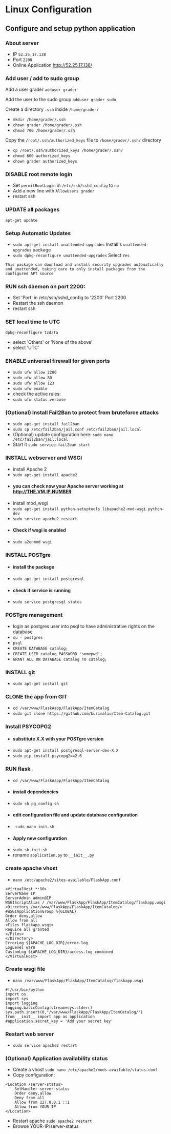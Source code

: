 # Linux Configuration

## Configure and setup python application

### About server
- IP `52.25.17.138`
- Port `2200`
- Online Application http://52.25.17.138/

### Add user / add to sudo group

Add a user grader
`adduser grader`

Add the user to the sudo group
`adduser grader sudo`

Create a directory `.ssh` inside `/home/grader/`
- `mkdir /home/grader/.ssh`
- `chown grader /home/grader/.ssh`
- `chmod 700 /home/grader/.ssh`

Copy the `/root/.ssh/authorized_keys` file to `/home/grader/.ssh/` directory
- `cp /root/.ssh/authorized_keys /home/grader/.ssh/`
- `chmod 600 authorized_keys`
- `chown grader authorized_keys`

### DISABLE root remote login
- Set `permitRootLogin` in `/etc/ssh/sshd_config` to `no`
- Add a new line with `AllowUsers grader`
- restart ssh

### UPDATE all packages
`apt-get update`

### Setup Automatic Updates
- `sudo apt-get install unattended-upgrades` Install's `unattended-upgrades` package
- `sudo dpkg-reconfigure unattended-upgrades` Select `Yes`
```
This package can download and install security upgrades automatically
and unattended, taking care to only install packages from the
configured APT source
```

### RUN ssh daemon on port 2200:
- Set 'Port' in /etc/ssh/sshd_config to '2200'
Port 2200
- Restart the ssh daemon
- restart ssh

### SET local time to UTC
`dpkg-reconfigure tzdata`
- select 'Others' or 'None of the above'
- select 'UTC' 

### ENABLE universal firewall for given ports
- `sudo ufw allow 2200`
- `sudo ufw allow 80`
- `sudo ufw allow 123`
- `sudo ufw enable`
- check the active rules:
- `sudo ufw status verbose`

### (Optional) Install Fail2Ban to protect from bruteforce attacks
- `sudo apt-get install fail2ban`
- `sudo cp /etc/fail2ban/jail.conf /etc/fail2ban/jail.local`
-  (Optional) update configuration here: `sudo nano /etc/fail2ban/jail.local`
-  Start it `sudo service fail2ban start` 


### INSTALL webserver and WSGI
- install Apache 2
- `sudo apt-get install apache2`
- #### you can check now your Apache server working at http://THE.VM.IP.NUMBER
- install mod_wsgi
- `sudo apt-get install python-setuptools libapache2-mod-wsgi python-dev`
- `sudo service apache2 restart`
- #### Check if wsgi is enabled
- `sudo a2enmod wsgi `

### INSTALL POSTgre
- #### install the package
- `sudo apt-get install postgresql`
- #### check if service is running
- `sudo service postgresql status`

### POSTgre management
- login as postgres user into psql to have administrative rights on the database
- `su - postgres`
- `psql`
- `CREATE DATABASE catalog;`
- `CREATE USER catalog PASSWORD 'somepwd';`
- `GRANT ALL ON DATABASE catalog TO catalog;`

### INSTALL git
- `sudo apt-get install git`

### CLONE the app from GIT
- `cd /var/www/FlaskAapp/FlaskApp/ItemCatalog`
- `sudo git clone https://github.com/burimaliu/Item-Catalog.git`

### Install PSYCOPG2
- #### substitute X.X with your POSTgre version
- `sudo apt-get install postgresql-server-dev-X.X`
- `sudo pip install psycopg2==2.6`

### RUN flask
- `cd /var/www/FlaskAapp/FlaskApp/ItemCatalog`
- #### install dependencies
- `sudo sh pg_config.sh`
- #### edit configuration file and update database configuration 
- ` sudo nano init.sh`
- #### Apply new configuration
- `sudo sh init.sh`
- rename `application.py` to `__init__.py`

### create apache vhost
- `nano /etc/apache2/sites-available/FlaskApp.conf`

```
<VirtualHost *:80>
ServerName IP
ServerAdmin admin@IP
WSGIScriptAlias / /var/www/FlaskApp/FlaskApp/ItemCatalog/flaskapp.wsgi
<Directory /var/www/FlaskApp/FlaskApp/ItemCatalog/>
#WSGIApplicationGroup %{GLOBAL}
Order deny,allow
Allow from all
<Files flaskapp.wsgi>
Require all granted
</Files>
</Directory>
ErrorLog ${APACHE_LOG_DIR}/error.log
LogLevel warn
CustomLog ${APACHE_LOG_DIR}/access.log combined
</VirtualHost>
```

### Create wsgi file
- `nano /var/www/FlaskApp/FlaskApp/ItemCatalog/flaskapp.wsgi`

```
#!/usr/bin/python
import os
import sys
import logging
logging.basicConfig(stream=sys.stderr)
sys.path.insert(0,"/var/www/FlaskApp/FlaskApp/ItemCatalog/")
from __init__ import app as application
#application.secret_key = 'Add your secret key'
```
### Restart web server
- `sudo service apache2 restart`

### (Optional) Application availability status
- Create a vhost `sudo nano /etc/apache2/mods-available/status.conf`
- Copy configuration:
```
<Location /server-status>
	SetHandler server-status
	Order deny,allow
	Deny from all
	Allow from 127.0.0.1 ::1
	Allow from YOUR-IP
</Location>
```
- Restart apache `sudo apache2 restart`
- Browse YOUR-IP/server-status
